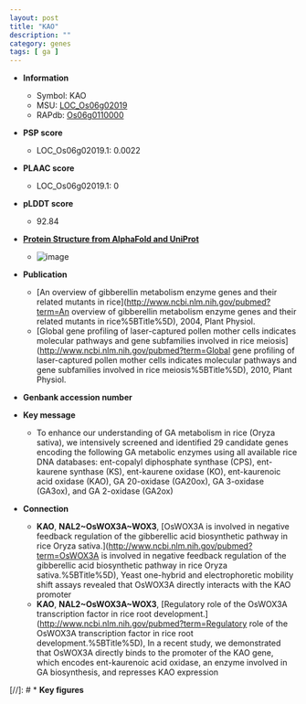 ```yaml
---
layout: post
title: "KAO"
description: ""
category: genes
tags: [ ga ]
---
```


* **Information**  
    + Symbol: KAO  
    + MSU: [LOC_Os06g02019](http://rice.plantbiology.msu.edu/cgi-bin/ORF_infopage.cgi?orf=LOC_Os06g02019)  
    + RAPdb: [Os06g0110000](http://rapdb.dna.affrc.go.jp/viewer/gbrowse_details/irgsp1?name=Os06g0110000)  

* **PSP score**  
    + LOC_Os06g02019.1: 0.0022 

* **PLAAC score**  
    + LOC_Os06g02019.1: 0 

* **pLDDT score**
    + 92.84

* **[Protein Structure from AlphaFold and UniProt](https://www.uniprot.org/uniprotkb/Q5VRM7/entry#structure)**
    + ![image](https://ricepsp.github.io/images/Q5/AF-Q5VRM7-F1.png)

* **Publication**  
    + [An overview of gibberellin metabolism enzyme genes and their related mutants in rice](http://www.ncbi.nlm.nih.gov/pubmed?term=An overview of gibberellin metabolism enzyme genes and their related mutants in rice%5BTitle%5D), 2004, Plant Physiol.
    + [Global gene profiling of laser-captured pollen mother cells indicates molecular pathways and gene subfamilies involved in rice meiosis](http://www.ncbi.nlm.nih.gov/pubmed?term=Global gene profiling of laser-captured pollen mother cells indicates molecular pathways and gene subfamilies involved in rice meiosis%5BTitle%5D), 2010, Plant Physiol.

* **Genbank accession number**  

* **Key message**  
    + To enhance our understanding of GA metabolism in rice (Oryza sativa), we intensively screened and identified 29 candidate genes encoding the following GA metabolic enzymes using all available rice DNA databases: ent-copalyl diphosphate synthase (CPS), ent-kaurene synthase (KS), ent-kaurene oxidase (KO), ent-kaurenoic acid oxidase (KAO), GA 20-oxidase (GA20ox), GA 3-oxidase (GA3ox), and GA 2-oxidase (GA2ox)

* **Connection**  
    + __KAO__, __NAL2~OsWOX3A~WOX3__, [OsWOX3A is involved in negative feedback regulation of the gibberellic acid biosynthetic pathway in rice Oryza sativa.](http://www.ncbi.nlm.nih.gov/pubmed?term=OsWOX3A is involved in negative feedback regulation of the gibberellic acid biosynthetic pathway in rice Oryza sativa.%5BTitle%5D), Yeast one-hybrid and electrophoretic mobility shift assays revealed that OsWOX3A directly interacts with the KAO promoter
    + __KAO__, __NAL2~OsWOX3A~WOX3__, [Regulatory role of the OsWOX3A transcription factor in rice root development.](http://www.ncbi.nlm.nih.gov/pubmed?term=Regulatory role of the OsWOX3A transcription factor in rice root development.%5BTitle%5D), In a recent study, we demonstrated that OsWOX3A directly binds to the promoter of the KAO gene, which encodes ent-kaurenoic acid oxidase, an enzyme involved in GA biosynthesis, and represses KAO expression

[//]: # * **Key figures**  


